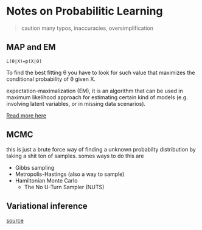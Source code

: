 # Notes on Probabilitic Learning 
> caution many typos, inaccuracies, oversimplification



## MAP and EM
```
L(θ∣X)=p(X∣θ)
```
To find the best fitting θ you have to look for such value that maximizes the conditional probability of θ given X.

expectation-maximalization (EM), it is an algorithm that can be used in maximum likelihood approach for estimating certain kind of models (e.g. involving latent variables, or in missing data scenarios).

[Read more here](https://stats.stackexchange.com/questions/235070/relation-between-map-em-and-mle)

## MCMC

this is just a brute force way of finding a unknown probabilty distribution by taking a shit ton of samples. 
somes ways to do this are 
* Gibbs sampling 
* Metropolis-Hastings  (also a way to sample)
* Hamiltonian Monte Carlo
  * The No U-Turn Sampler (NUTS)


## Variational inference




[source](https://jonathan-hui.medium.com/machine-learning-variational-inference-273d8e6480bb)


 
